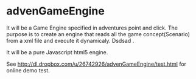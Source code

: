 advenGameEngine
===============
It will be a Game Engine specified in adventures point and click.
The purpose is to create an engine that reads all the game concept(Scenario) from a xml file and execute it dynamicaly.  Dsdsad .

It will be a pure Javascript html5 engine. 


See http://dl.dropbox.com/u/26742926/advenGameEngine/test.html for online demo test.
